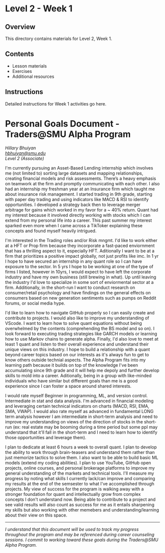 # Level 2 - Week 1

## Overview

This directory contains materials for Level 2, Week 1.

## Contents

- Lesson materials
- Exercises
- Additional resources

## Instructions

Detailed instructions for Week 1 activities go here. 

# Personal Goals Document - Traders@SMU Alpha Program

*Hillary Bhuiyan*  
*hbhuiyan@smu.edu*  
*Level 2 (Associate)*


I'm currently pursuing an Asset-Based Lending internship which involves me (not limited to) sorting large datasets and mapping relationships, creating financial models and risk assessments. There’s a heavy emphasis on teamwork at the firm and promptly communicating with each other. I also had an internship my freshman year at an Insurance firm which taught me about insurance risk management. I started trading in 9th grade, starting with paper day trading and using indicators like MACD & RSI to identify opportunities. I developed a strategy back then to leverage merger arbitrage for gains which worked in my favor for a ~ 40% return. Quant had my interest because it involved directly working with stocks which I can extend from my personal life into a career. This past summer my interest sparked even more when I came across a TikToker explaining these concepts and found myself heavily intrigued.

I'm interested in the Trading roles and/or Risk mngmt. I'd like to work either at a HFT or Prop firm because they incorporate a fast-paced enviornment that has a thrilling aspect to it, especially HFT. Aditionally I want to be at a firm that prioritizes a positive impact globally, not just profits like imc. In 1 yr I hope to have secured an internship in any quant role so I can have exposure to the sector. In 5 yrs I hope to be working at one of the type of firms I listed, however in 10yrs, I would expect to have left the corporate industry and have my own business (still brewing in what). Up until leaving the industry I'd love to specialize in some sort of enviormental sector at a firm. Additionally, in the short-run I want to conduct research on consumer/retail psychology and have findings on the general effects on consumers based on new generation sentiments such as pumps on Reddit forums, or social media hype.

I'd like to learn how to navigate GitHub properly so I can easily create and contribute to projects. I would also like to improve my understanding of VScode. I want to learn how to solve quant equations without being overwhelmed by the contents (comprehending the BS model and so on). I look forward to executing trading strategies like GARCH models or learning how to use Markov chains to generate alpha. Finally, I'd also love to meet at least 1 quant and listen to their overall experience and understand their unique views on this industry. I hope to build a relationship with a quant beyond career topics based on our interests as it's always fun to get to know others outside technial aspects. The Alpha Program fits into my learning path because it builds on top of the knowledge I've been accumulating since 9th grade and it will help me depoly and further develop skills to mold into a career. Aditionally, being in a group with like-minded individuals who have similar but different goals than me is a good experience since I can foster a space around shared interests.

I would rate myself Beginner in programming, ML, and version control. Intermediate in stat and data analysis. I'm advanced in financial modeling and leveraging certain technical indicators on charts (MACD, RSI, EMA, SMA, VWAP). I would also rate myself as advanced in fundamental LONG term analysis however I am intermediate in short-term analysis and need to improve my understanding on views of the direction of stocks in the short-run (ex: real estate may be booming during a time period but some ppl may understand that it'll fall in the short-term and I need to learn how to identify those opportunities and leverage them).

I plan to dedicate at least 6 hours a week to overall quant. I plan to develop the ability to work through brain-teasers and understand them rather than just memorize tactics to solve them. I also want to be able to build basic ML models (extend my coding abilities). I plan to use YouTube, GitHub open projects, online courses, and personal brokerage platforms to improve my general understanding of the markets and technical tools. I'll measure my progress by noting what skills I currently lack/can improve and comparing my results at the end of the semsester to what I've accomplished through projects. My view of success for the program is walking away with a stronger foundation for quant and intellectually grow from complex concepts I don't understand now. Being able to contribute to a project and see valid results will also count as success for me as it entails sharpening my skills but also working with other memebers and understanding/learning about their view on this space. 


---

*I understand that this document will be used to track my progress throughout the program and may be referenced during career counseling sessions. I commit to working toward these goals during the Traders@SMU Alpha Program.* 